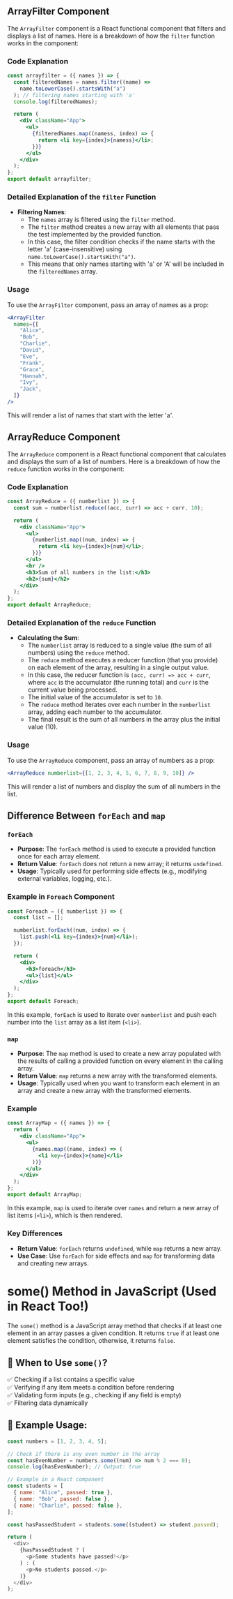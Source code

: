 ## ArrayFilter Component

The `ArrayFilter` component is a React functional component that filters and displays a list of names. Here is a breakdown of how the `filter` function works in the component:

### Code Explanation

```jsx
const arrayfilter = ({ names }) => {
  const filteredNames = names.filter((name) =>
    name.toLowerCase().startsWith("a")
  ); // filtering names starting with 'a'
  console.log(filteredNames);

  return (
    <div className="App">
      <ul>
        {filteredNames.map((namess, index) => {
          return <li key={index}>{namess}</li>;
        })}
      </ul>
    </div>
  );
};
export default arrayfilter;
```

### Detailed Explanation of the `filter` Function

- **Filtering Names**:
  - The `names` array is filtered using the `filter` method.
  - The `filter` method creates a new array with all elements that pass the test implemented by the provided function.
  - In this case, the filter condition checks if the name starts with the letter 'a' (case-insensitive) using `name.toLowerCase().startsWith("a")`.
  - This means that only names starting with 'a' or 'A' will be included in the `filteredNames` array.

### Usage

To use the `ArrayFilter` component, pass an array of names as a prop:

```jsx
<ArrayFilter
  names={[
    "Alice",
    "Bob",
    "Charlie",
    "David",
    "Eve",
    "Frank",
    "Grace",
    "Hannah",
    "Ivy",
    "Jack",
  ]}
/>
```

This will render a list of names that start with the letter 'a'.

## ArrayReduce Component

The `ArrayReduce` component is a React functional component that calculates and displays the sum of a list of numbers. Here is a breakdown of how the `reduce` function works in the component:

### Code Explanation

```jsx
const ArrayReduce = ({ numberlist }) => {
  const sum = numberlist.reduce((acc, curr) => acc + curr, 10);

  return (
    <div className="App">
      <ul>
        {numberlist.map((num, index) => {
          return <li key={index}>{num}</li>;
        })}
      </ul>
      <hr />
      <h3>Sum of all numbers in the list:</h3>
      <h2>{sum}</h2>
    </div>
  );
};
export default ArrayReduce;
```

### Detailed Explanation of the `reduce` Function

- **Calculating the Sum**:
  - The `numberlist` array is reduced to a single value (the sum of all numbers) using the `reduce` method.
  - The `reduce` method executes a reducer function (that you provide) on each element of the array, resulting in a single output value.
  - In this case, the reducer function is `(acc, curr) => acc + curr`, where `acc` is the accumulator (the running total) and `curr` is the current value being processed.
  - The initial value of the accumulator is set to `10`.
  - The `reduce` method iterates over each number in the `numberlist` array, adding each number to the accumulator.
  - The final result is the sum of all numbers in the array plus the initial value (10).

### Usage

To use the `ArrayReduce` component, pass an array of numbers as a prop:

```jsx
<ArrayReduce numberlist={[1, 2, 3, 4, 5, 6, 7, 8, 9, 10]} />
```

This will render a list of numbers and display the sum of all numbers in the list.

## Difference Between `forEach` and `map`

### `forEach`

- **Purpose**: The `forEach` method is used to execute a provided function once for each array element.
- **Return Value**: `forEach` does not return a new array; it returns `undefined`.
- **Usage**: Typically used for performing side effects (e.g., modifying external variables, logging, etc.).

### Example in `Foreach` Component

```jsx
const Foreach = ({ numberlist }) => {
  const list = [];

  numberlist.forEach((num, index) => {
    list.push(<li key={index}>{num}</li>);
  });

  return (
    <div>
      <h3>foreach</h3>
      <ul>{list}</ul>
    </div>
  );
};
export default Foreach;
```

In this example, `forEach` is used to iterate over `numberlist` and push each number into the `list` array as a list item (`<li>`).

### `map`

- **Purpose**: The `map` method is used to create a new array populated with the results of calling a provided function on every element in the calling array.
- **Return Value**: `map` returns a new array with the transformed elements.
- **Usage**: Typically used when you want to transform each element in an array and create a new array with the transformed elements.

### Example

```jsx
const ArrayMap = ({ names }) => {
  return (
    <div className="App">
      <ul>
        {names.map((name, index) => (
          <li key={index}>{name}</li>
        ))}
      </ul>
    </div>
  );
};
export default ArrayMap;
```

In this example, `map` is used to iterate over `names` and return a new array of list items (`<li>`), which is then rendered.

### Key Differences

- **Return Value**: `forEach` returns `undefined`, while `map` returns a new array.
- **Use Case**: Use `forEach` for side effects and `map` for transforming data and creating new arrays.

# some() Method in JavaScript (Used in React Too!)

The `some()` method is a JavaScript array method that checks if at least one element in an array passes a given condition. It returns `true` if at least one element satisfies the condition, otherwise, it returns `false`.

## 🔸 When to Use `some()`?

✅ Checking if a list contains a specific value  
✅ Verifying if any item meets a condition before rendering  
✅ Validating form inputs (e.g., checking if any field is empty)  
✅ Filtering data dynamically

## 📝 Example Usage:

```javascript
const numbers = [1, 2, 3, 4, 5];

// Check if there is any even number in the array
const hasEvenNumber = numbers.some((num) => num % 2 === 0);
console.log(hasEvenNumber); // Output: true

// Example in a React component
const students = [
  { name: "Alice", passed: true },
  { name: "Bob", passed: false },
  { name: "Charlie", passed: false },
];

const hasPassedStudent = students.some((student) => student.passed);

return (
  <div>
    {hasPassedStudent ? (
      <p>Some students have passed!</p>
    ) : (
      <p>No students passed.</p>
    )}
  </div>
);
```
